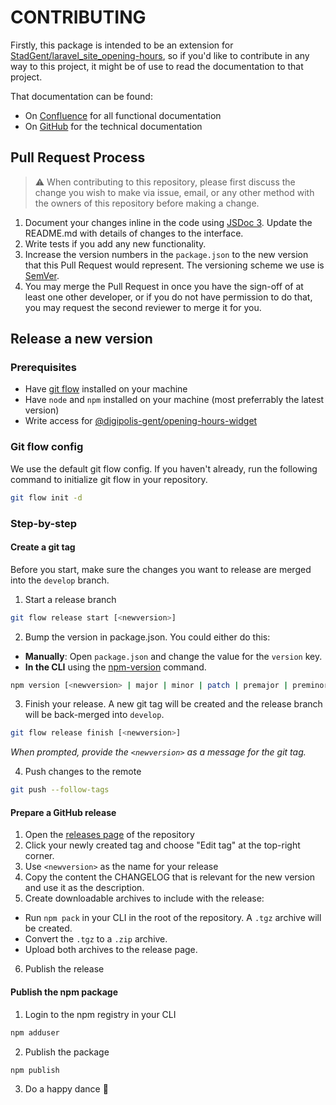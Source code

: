 # CONTRIBUTING
Firstly, this package is intended to be an extension for [StadGent/laravel_site_opening-hours](https://github.com/StadGent/laravel_site_opening-hours), so if you'd like to contribute in any way to this project, it might be of use to read the documentation to that project.

That documentation can be found:
- On [Confluence](https://digipolisgent.atlassian.net/wiki/spaces/OP/overview) for all functional documentation
- On [GitHub](https://github.com/StadGent/laravel_site_opening-hours/blob/develop/README.md) for the technical documentation

## Pull Request Process
> :warning: When contributing to this repository, please first discuss the change you wish to make via issue, email, or any other method with the owners of this repository before making a change.

1. Document your changes inline in the code using [JSDoc 3](http://usejsdoc.org/). Update the README.md with details of changes to the interface.
2. Write tests if you add any new functionality. 
2. Increase the version numbers in the `package.json` to the new version that this Pull Request would represent. The versioning scheme we use is [SemVer](https://semver.org/).
3. You may merge the Pull Request in once you have the sign-off of at least one other developer, or if you do not have permission to do that, you may request the second reviewer to merge it for you.

## Release a new version
### Prerequisites

* Have [git flow](https://github.com/nvie/gitflow) installed on your machine
* Have `node` and `npm` installed on your machine (most preferrably the latest version)
* Write access for [@digipolis-gent/opening-hours-widget](https://www.npmjs.com/package/@digipolis-gent/opening-hours-widget)

### Git flow config
We use the default git flow config. If you haven't already, run the following command to initialize git flow in your repository.

```bash
git flow init -d
```

### Step-by-step 

#### Create a git tag
Before you start, make sure the changes you want to release are merged into the `develop` branch.

1. Start a release branch
```bash
git flow release start [<newversion>]
```

2. Bump the version in package.json. You could either do this:
  - **Manually**: Open `package.json` and change the value for the `version` key.
  - **In the CLI** using the [npm-version](https://docs.npmjs.com/cli/version.html) command.

```bash
npm version [<newversion> | major | minor | patch | premajor | preminor | prepatch | prerelease [--preid=<prerelease-id>] | from-git]
```

3. Finish your release. A new git tag will be created and the release branch will be back-merged into `develop`.
```bash
git flow release finish [<newversion>]
```
*When prompted, provide the `<newversion>` as a message for the git tag.*

4. Push changes to the remote
```bash
git push --follow-tags
```

#### Prepare a GitHub release
1. Open the [releases page](https://github.com/StadGent/npm_package_opening-hours-widget/releases) of the repository 
2. Click your newly created tag and choose "Edit tag" at the top-right corner. 
3. Use `<newversion>` as the name for your release
4. Copy the content the CHANGELOG that is relevant for the new version and use it as the description.
5. Create downloadable archives to include with the release:
  - Run `npm pack` in your CLI in the root of the repository. A `.tgz` archive will be created.
  - Convert the `.tgz` to a `.zip` archive.
  - Upload both archives to the release page.
6. Publish the release

#### Publish the npm package
1. Login to the npm registry in your CLI
```bash
npm adduser
```
2. Publish the package
```bash
npm publish
```
3. Do a happy dance :dancer:
